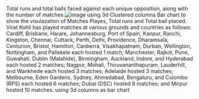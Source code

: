 Total runs and total balls faced against each unique opposition, along with the number of matches.![image](https://github.com/user-attachments/assets/ab8de22c-7173-41ac-be60-2466b10a06dc) using 3d Clustered columns Bar chart to show the visulazation of Matches Playes, Total runs and Total ball placed.
Virat Kohli has played matches at various grounds and countries as follows: Cardiff, Brisbane, Harare, Johannesburg, Port of Spain, Kanpur, Ranchi, Kingston, Chennai, Cuttack, Perth, Delhi, Providence, Dharamsala, Centurion, Bristol, Hamilton, Canberra, Visakhapatnam, Durban, Wellington, Nottingham, and Pallekele each hosted 1 match; Manchester, Rajkot, Pune, Guwahati, Dublin (Malahide), Birmingham, Auckland, Indore, and Hyderabad each hosted 2 matches; Nagpur, Mohali, Thiruvananthapuram, Lauderhill, and Wankhede each hosted 3 matches; Adelaide hosted 3 matches; Melbourne, Eden Gardens, Sydney, Ahmedabad, Bengaluru, and Colombo (RPS) each hosted 6 matches; Dubai (DSC) hosted 8 matches; and Mirpur hosted 10 matches. using 3d columns as bar chart 
